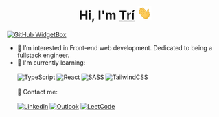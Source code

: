 <h1 align="center">Hi, I'm <a href="https://github.com/ngodinhtri" target="_blank">Trí</a> <img
src="https://github.com/ngodinhtri/ngodinhtri/blob/main/img/Hi.gif" height="32" /></h1>

[![GitHub WidgetBox](https://github-widgetbox.vercel.app/api/profile?username=ngodinhtri&data=followers,repositories,stars,commits)]([https://github.com/Jurredr/github-widgetbox](https://github.com/ngodinhtri))


- 👀 I’m interested in Front-end web development. Dedicated to being a fullstack engineer.
- 🌿 I'm currently learning:
<br><br>
![TypeScript](https://img.shields.io/badge/typescript-%23007ACC.svg?style=for-the-badge&logo=typescript&logoColor=white)
![React](https://img.shields.io/badge/react-%2320232a.svg?style=for-the-badge&logo=react&logoColor=%2361DAFB)
![SASS](https://img.shields.io/badge/SASS-hotpink.svg?style=for-the-badge&logo=SASS&logoColor=white)
![TailwindCSS](https://img.shields.io/badge/tailwindcss-%2338B2AC.svg?style=for-the-badge&logo=tailwind-css&logoColor=white)
<br><br>
🤙 Contact me:
<br><br>
[![LinkedIn](https://img.shields.io/badge/linkedin-%230077B5.svg?style=for-the-badge&logo=linkedin&logoColor=white)](https://www.linkedin.com/in/ngodinhtri/)
[![Outlook](https://img.shields.io/badge/Microsoft_Outlook-0078D4?style=for-the-badge&logo=microsoft-outlook&logoColor=white)](mailto:ngodinhtri@outlook.com)
[![LeetCode](https://img.shields.io/badge/LeetCode-000000?style=for-the-badge&logo=LeetCode&logoColor=#d16c06)](https://leetcode.com/ngodinhtri/)

